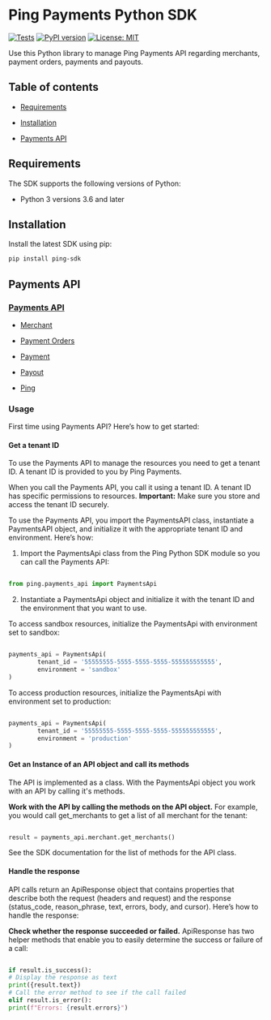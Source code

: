# Ping Payments Python SDK

[![Tests](https://github.com/youcal/ping_python_sdk/actions/workflows/tests.yml/badge.svg)](https://github.com/youcal/ping_python_sdk/actions/workflows/tests.yml)
[![PyPI version](https://badge.fury.io/py/ping-sdk.svg)](https://badge.fury.io/py/ping-sdk)
[![License: MIT](https://img.shields.io/badge/License-MIT-yellow.svg)](https://opensource.org/licenses/MIT)

Use this Python library to manage Ping Payments API regarding merchants, payment orders, payments and payouts.

## Table of contents

-   [Requirements](#requirements)

-   [Installation](#installation)

-   [Payments API](#payments-api)

## Requirements

The SDK supports the following versions of Python:

-   Python 3 versions 3.6 and later

## Installation

Install the latest SDK using pip:

```sh
pip install ping-sdk
```

## Payments API

### [Payments API]

-   [Merchant]

-   [Payment Orders]

-   [Payment]

-   [Payout]

-   [Ping]

### Usage

First time using Payments API? Here’s how to get started:

#### Get a tenant ID

To use the Payments API to manage the resources you need to get a tenant ID. A tenant ID is provided to you by Ping Payments.

When you call the Payments API, you call it using a tenant ID. A tenant ID has specific permissions to resources.
**Important:** Make sure you store and access the tenant ID securely.

To use the Payments API, you import the PaymentsAPI class, instantiate a PaymentsAPI object, and initialize it with the appropriate tenant ID and environment. Here’s how:

1. Import the PaymentsApi class from the Ping Python SDK module so you can call the Payments API:

```python

from ping.payments_api import PaymentsApi

```

2. Instantiate a PaymentsApi object and initialize it with the tenant ID and the environment that you want to use.

To access sandbox resources, initialize the PaymentsApi with environment set to sandbox:

```python

payments_api = PaymentsApi(
		tenant_id = '55555555-5555-5555-5555-555555555555',
		environment = 'sandbox'
)

```

To access production resources, initialize the PaymentsApi with environment set to production:

```python

payments_api = PaymentsApi(
		tenant_id = '55555555-5555-5555-5555-555555555555',
		environment = 'production'
)

```

#### Get an Instance of an API object and call its methods

The API is implemented as a class. With the PaymentsApi object you work with an API by calling it's methods.

**Work with the API by calling the methods on the API object.** For example, you would call get_merchants to get a list of all merchant for the tenant:

```python

result = payments_api.merchant.get_merchants()

```

See the SDK documentation for the list of methods for the API class.

#### Handle the response

API calls return an ApiResponse object that contains properties that describe both the request (headers and request) and the response (status_code, reason_phrase, text, errors, body, and cursor). Here’s how to handle the response:

**Check whether the response succeeded or failed.** ApiResponse has two helper methods that enable you to easily determine the success or failure of a call:

```python

if result.is_success():
# Display the response as text
print({result.text})
# Call the error method to see if the call failed
elif result.is_error():
print(f"Errors: {result.errors}")

```

[//]: # "Link anchor definitions"
[payments api]: doc/payments_api.md
[merchant]: doc/api_resources/payments_api/merchant.md
[payment orders]: doc/api_resources/payments_api/paymentOrder.md
[payment]: doc/api_resources/payments_api/payment.md
[payout]: doc/api_resources/payments_api/payout.md
[ping]: doc/api_resources/payments_api/ping.md
